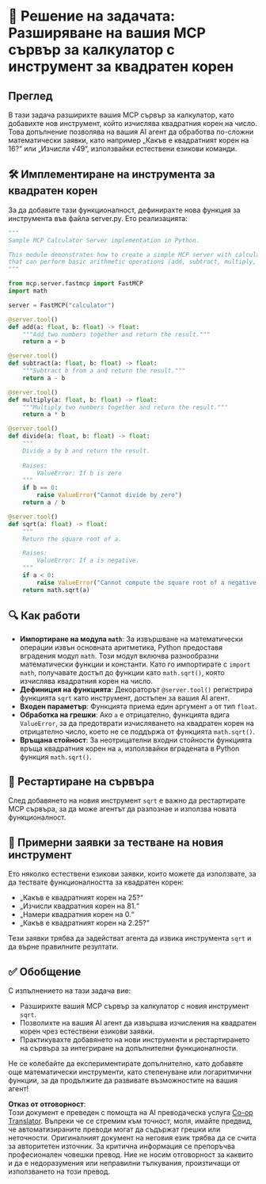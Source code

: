 <!--
CO_OP_TRANSLATOR_METADATA:
{
  "original_hash": "e9490aedc71f99bc774af57b207a7adb",
  "translation_date": "2025-07-13T21:55:10+00:00",
  "source_file": "03-GettingStarted/07-aitk/solution/README.md",
  "language_code": "bg"
}
-->
# 📘 Решение на задачата: Разширяване на вашия MCP сървър за калкулатор с инструмент за квадратен корен

## Преглед
В тази задача разширихте вашия MCP сървър за калкулатор, като добавихте нов инструмент, който изчислява квадратния корен на число. Това допълнение позволява на вашия AI агент да обработва по-сложни математически заявки, като например „Какъв е квадратният корен на 16?“ или „Изчисли √49“, използвайки естествени езикови команди.

## 🛠️ Имплементиране на инструмента за квадратен корен
За да добавите тази функционалност, дефинирахте нова функция за инструмента във файла server.py. Ето реализацията:

```python
"""
Sample MCP Calculator Server implementation in Python.

This module demonstrates how to create a simple MCP server with calculator tools
that can perform basic arithmetic operations (add, subtract, multiply, divide).
"""

from mcp.server.fastmcp import FastMCP
import math

server = FastMCP("calculator")

@server.tool()
def add(a: float, b: float) -> float:
    """Add two numbers together and return the result."""
    return a + b

@server.tool()
def subtract(a: float, b: float) -> float:
    """Subtract b from a and return the result."""
    return a - b

@server.tool()
def multiply(a: float, b: float) -> float:
    """Multiply two numbers together and return the result."""
    return a * b

@server.tool()
def divide(a: float, b: float) -> float:
    """
    Divide a by b and return the result.
    
    Raises:
        ValueError: If b is zero
    """
    if b == 0:
        raise ValueError("Cannot divide by zero")
    return a / b

@server.tool()
def sqrt(a: float) -> float:
    """
    Return the square root of a.

    Raises:
        ValueError: If a is negative.
    """
    if a < 0:
        raise ValueError("Cannot compute the square root of a negative number.")
    return math.sqrt(a)
```

## 🔍 Как работи

- **Импортиране на модула `math`**: За извършване на математически операции извън основната аритметика, Python предоставя вградения модул `math`. Този модул включва разнообразни математически функции и константи. Като го импортирате с `import math`, получавате достъп до функции като `math.sqrt()`, която изчислява квадратния корен на число.
- **Дефиниция на функцията**: Декораторът `@server.tool()` регистрира функцията `sqrt` като инструмент, достъпен за вашия AI агент.
- **Входен параметър**: Функцията приема един аргумент `a` от тип `float`.
- **Обработка на грешки**: Ако `a` е отрицателно, функцията вдига `ValueError`, за да предотврати изчисляването на квадратен корен на отрицателно число, което не се поддържа от функцията `math.sqrt()`.
- **Връщана стойност**: За неотрицателни входни стойности функцията връща квадратния корен на `a`, използвайки вградената в Python функция `math.sqrt()`.

## 🔄 Рестартиране на сървъра
След добавянето на новия инструмент `sqrt` е важно да рестартирате MCP сървъра, за да може агентът да разпознае и използва новата функционалност.

## 💬 Примерни заявки за тестване на новия инструмент
Ето няколко естествени езикови заявки, които можете да използвате, за да тествате функционалността за квадратен корен:

- „Какъв е квадратният корен на 25?“
- „Изчисли квадратния корен на 81.“
- „Намери квадратния корен на 0.“
- „Какъв е квадратният корен на 2.25?“

Тези заявки трябва да задействат агента да извика инструмента `sqrt` и да върне правилните резултати.

## ✅ Обобщение
С изпълнението на тази задача вие:

- Разширихте вашия MCP сървър за калкулатор с новия инструмент `sqrt`.
- Позволихте на вашия AI агент да извършва изчисления на квадратен корен чрез естествени езикови заявки.
- Практикувахте добавянето на нови инструменти и рестартирането на сървъра за интегриране на допълнителни функционалности.

Не се колебайте да експериментирате допълнително, като добавяте още математически инструменти, като степенуване или логаритмични функции, за да продължите да развивате възможностите на вашия агент!

**Отказ от отговорност**:  
Този документ е преведен с помощта на AI преводаческа услуга [Co-op Translator](https://github.com/Azure/co-op-translator). Въпреки че се стремим към точност, моля, имайте предвид, че автоматизираните преводи могат да съдържат грешки или неточности. Оригиналният документ на неговия език трябва да се счита за авторитетен източник. За критична информация се препоръчва професионален човешки превод. Ние не носим отговорност за каквито и да е недоразумения или неправилни тълкувания, произтичащи от използването на този превод.